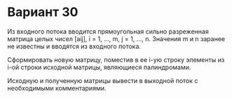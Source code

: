 # Вариант 30

Из входного потока вводится прямоугольная сильно разреженная матрица целых чисел [aij], i = 1, ..., m, j = 1, ..., n.
Значения m и n заранее не известны и вводятся из входного потока.

Сформировать новую матрицу, поместив в ее i-ую строку элементы из i-ой строки исходной матрицы, являющиеся палиндромами.

Исходную и полученную матрицы вывести в выходной поток с необходимыми комментариями. 